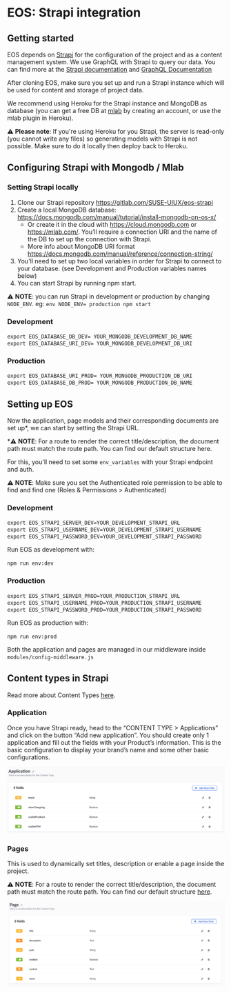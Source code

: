 # EOS: Strapi integration

## Getting started
EOS depends on [Strapi](https://strapi.io/) for the configuration of the project and as a content management system. We use GraphQL with Strapi to query our data. You can find more at the [Strapi documentation](https://strapi.io/documentation/3.x.x/getting-started/quick-start.html#_5-consume-the-api) and [GraphQL Documentation](https://graphql.org/learn/)

After cloning EOS, make sure you set up and run a Strapi instance which will be used for content and storage of project data. 

We recommend using Heroku for the Strapi instance and MongoDB as database (you can get a free DB at [mlab](https://mlab.com/) by creating an account, or use the mlab plugin in Heroku).

⚠️ **Please note**: If you're using Heroku for you Strapi, the server is read-only (you cannot write any files) so generating models with Strapi is not possible. Make sure to do it locally then deploy back to Heroku.

## Configuring Strapi with Mongodb / Mlab
### Setting Strapi locally

1. Clone our Strapi repository https://gitlab.com/SUSE-UIUX/eos-strapi 
2. Create a local MongoDB database: https://docs.mongodb.com/manual/tutorial/install-mongodb-on-os-x/
   * Or create it in the cloud with https://cloud.mongodb.com or https://mlab.com/. You’ll require a connection URI and the name of the DB to set up the connection with Strapi.
   * More info about MongoDB URI format https://docs.mongodb.com/manual/reference/connection-string/
3. You'll need to set up two local variables in order for Strapi to connect to your database. (see Development and Production variables names below)
4. You can start Strapi by running npm start.

⚠️ **NOTE**: you can run Strapi in development or production by changing `NODE_ENV`.
eg: `env NODE_ENV= production npm start`

### Development
```
export EOS_DATABASE_DB_DEV= YOUR_MONGODB_DEVELOPMENT_DB_NAME
export EOS_DATABASE_URI_DEV= YOUR_MONGODB_DEVELOPMENT_DB_URI
```

### Production
```
export EOS_DATABASE_URI_PROD= YOUR_MONGODB_PRODUCTION_DB_URI
export EOS_DATABASE_DB_PROD= YOUR_MONGODB_PRODUCTION_DB_NAME
```

## Setting up EOS
Now the application, page models and their corresponding documents are set up*, we can start by setting the Strapi URL.

*⚠️ **NOTE**: For a route to render the correct title/description, the document path must match the route path. You can find our default structure here.

For this, you'll need to set some `env_variables` with your Strapi endpoint and auth.

⚠️ **NOTE**: Make sure you set the Authenticated role permission to be able to find and find one (Roles & Permissions > Authenticated)

### Development
```
export EOS_STRAPI_SERVER_DEV=YOUR_DEVELOPMENT_STRAPI_URL
export EOS_STRAPI_USERNAME_DEV=YOUR_DEVELOPMENT_STRAPI_USERNAME
export EOS_STRAPI_PASSWORD_DEV=YOUR_DEVELOPMENT_STRAPI_PASSWORD
```

Run EOS as development with:

`npm run env:dev`


### Production
```
export EOS_STRAPI_SERVER_PROD=YOUR_PRODUCTION_STRAPI_URL
export EOS_STRAPI_USERNAME_PROD=YOUR_PRODUCTION_STRAPI_USERNAME
export EOS_STRAPI_PASSWORD_PROD=YOUR_PRODUCTION_STRAPI_PASSWORD
```

Run EOS as production with:

`npm run env:prod`


Both the application and pages are managed in our middleware inside `modules/config-middleware.js ` 

## Content types in Strapi
Read more about Content Types [here](https://strapi.io/documentation/3.x.x/guides/models.html).

### Application

Once you have Strapi ready, head to the “CONTENT TYPE > Applications” and click on the button “Add new application”. You should create only 1 application and fill out the fields with your Product’s information. This is the basic configuration to display your brand’s name and some other basic configurations.

![Screenshot_2020-01-09_at_14.29.42](uploads/f0a5f5d575f99da6de44471a9d8d2951/Screenshot_2020-01-09_at_14.29.42.png)

### Pages
This is used to dynamically set titles, description or enable a page inside the project.

⚠️ **NOTE**: For a route to render the correct title/description, the document path must match the route path. You can find our default structure [here](https://gitlab.com/SUSE-UIUX/eos/snippets/1928439).

![Screenshot_2020-01-09_at_14.33.28](uploads/fd130ef027281cc66582fac2f2bf5817/Screenshot_2020-01-09_at_14.33.28.png)

